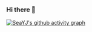 ### Hi there 👋

[![SeaYJ's github activity graph](https://github-readme-activity-graph.vercel.app/graph?username=SeaYJ&theme=react)]([https://www.seayj.cn/](https://github.com/SeaYJ))

<!--
**SeaYJ/SeaYJ** is a ✨ _special_ ✨ repository because its `README.md` (this file) appears on your GitHub profile.

Here are some ideas to get you started:

- 🔭 I’m currently working on ...
- 🌱 I’m currently learning ...
- 👯 I’m looking to collaborate on ...
- 🤔 I’m looking for help with ...
- 💬 Ask me about ...
- 📫 How to reach me: ...
- 😄 Pronouns: ...
- ⚡ Fun fact: ...
-->
